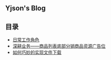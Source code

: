 ## Yjson's Blog

## 目录

* [日常工作角色](./docs/日常工作角色.md)
* [深耕业务——商品列表底部分销商品资源广告位](./docs/深耕业务——商品列表底部分销商品资源广告位.md)
* [如何巧妙的实现文件下载](./docs/如何巧妙是实现文件下载.md)


